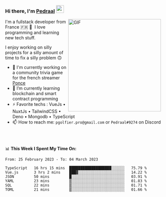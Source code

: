### Hi there, I'm <a href="https://pedraal.dev" target="_blank">Pedraal</a> <img src="https://media.giphy.com/media/hvRJCLFzcasrR4ia7z/giphy.gif" width="25px">
<img align="right" alt="GIF" src="https://pedraal.dev/avatar.png" width="300" height="300" />

I'm a fullstack developer from France 🇫🇷 🥖 &nbsp;I love programming and learning new
tech stuff.

I enjoy working on silly projects for a silly amount of time to fix a silly problem 🙃

- 🔭  I'm currently working on a community trivia game for the french streamer <a href="https://twitch.tv/ponce" target="_blank">Ponce</a>
- 🌱 I’m currently learning blockchain and smart contract programming
- ⚡ Favorite techs : VueJs &bull; NuxtJs &bull; TailwindCSS &bull; Deno &bull; Mongodb &bull; TypeScript
- 📫 How to reach me: `pgolfier.pro@gmail.com` or `Pedraal#9274` on Discord

<br>
<br>

📊 **This Week I Spent My Time On:**
<!--START_SECTION:waka-->

```text
From: 25 February 2023 - To: 04 March 2023

TypeScript   16 hrs 15 mins  ███████████████████░░░░░░   75.79 %
Vue.js       3 hrs 2 mins    ███▓░░░░░░░░░░░░░░░░░░░░░   14.22 %
JSON         50 mins         █░░░░░░░░░░░░░░░░░░░░░░░░   03.91 %
YAML         23 mins         ▒░░░░░░░░░░░░░░░░░░░░░░░░   01.83 %
SQL          22 mins         ▒░░░░░░░░░░░░░░░░░░░░░░░░   01.71 %
TOML         21 mins         ▒░░░░░░░░░░░░░░░░░░░░░░░░   01.66 %
```

<!--END_SECTION:waka-->
